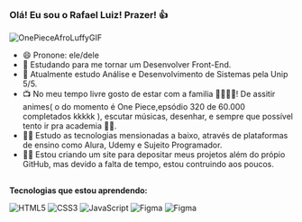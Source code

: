 ### Olá! Eu sou o Rafael Luiz! Prazer! 👍

 ![OnePieceAfroLuffyGIF](https://github.com/Rafael-84/Rafael-84/assets/88513191/0d4e9b88-c63e-4b38-92ca-396a91b3df13)


- 😄 Pronone: ele/dele
- 🔭 Estudando para me tornar um Desenvolver Front-End.
- 📖 Atualmente estudo Análise e Desenvolvimento de Sistemas pela Unip 5/5.
- 📺 No meu tempo livre gosto de estar com a familia 👨‍👩‍👧‍👦! De assitir animes( o do momento é One Piece,epsódio 320 de 60.000 completados kkkkk ), escutar músicas, desenhar, e sempre que possível tento ir pra academia 🏋️‍♂️.
- 👨‍💻 Estudo as tecnologias mensionadas a baixo, através de plataformas de ensino como Alura, Udemy e Sujeito Programador.
- 👨‍💻 Estou criando um site para depositar meus projetos além do própio GitHub, mas devido a falta de tempo, estou contruindo aos poucos.

##

 **Tecnologias que estou aprendendo:**  
 
 ![HTML5](https://img.shields.io/badge/HTML5-000?style=for-the-badge&logo=html5) 
 ![CSS3](https://img.shields.io/badge/CSS3-000?style=for-the-badge&logo=css3&logoColor=264CE4)
 ![JavaScript](https://img.shields.io/badge/JavaScript-000?style=for-the-badge&logo=javascript)
 ![Figma](https://img.shields.io/badge/Figma-000?style=for-the-badge&logo=figma)
  ![Figma](https://img.shields.io/badge/Tailwindcss-000?style=for-the-badge&logo=tailwindcss)
 

<!--
**Rafael-84/Rafael-84** is a ✨ _special_ ✨ repository because its `README.md` (this file) appears on your GitHub profile.

Here are some ideas to get you started:![GokuGIF (2)](https://github.com/Rafael-84/Rafael-84/assets/88513191/2f8ed049-5929-4eb2-ae87-8ebb0b330beb)
[![Anurag's GitHub stats](https://github-readme-stats.vercel.app/api?username=Rafael-84)](https://github.com/anuraghazra/github-readme-stats)


- 🔭 I’m currently working on ...
- 🌱 I’m currently learning ...
- 👯 I’m looking to collaborate on ...
- 🤔 I’m looking for help with ...
- 💬 Ask me about ...
- 📫 How to reach me: ...
- 😄 Pronouns: ...
- ⚡ Fun fact: ...
-->

